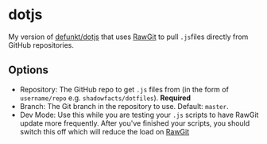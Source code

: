 # dotjs
My version of [defunkt/dotjs](https://github.com/defunkt/dotjs) that uses [RawGit](https://rawgit.com/) to pull `.js`files directly from GitHub repositories.

## Options
- Repository: The GitHub repo to get `.js` files from (in the form of `username/repo` e.g. `shadowfacts/dotfiles`). **Required**
- Branch: The Git branch in the repository to use. Default: `master`.
- Dev Mode: Use this while you are testing your `.js` scripts to have RawGit update more frequently. After you've finished your scripts, you should switch this off which will reduce the load on [RawGit](https://rawgit.com/)